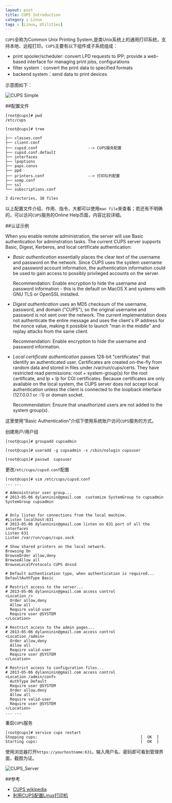 ```yaml
---
layout: post
title: CUPS Introduction
category : Linux
tags : [Linux, Utilities]
---
```


`CUPS`全称为Common Unix Printing System,是类Unix系统上的通用打印系统，支持本地、远程打印。`CUPS`主要有以下组件或子系统组成：

* print spooler/scheduler: convert LPD requests to IPP; provide a web-based interface for managing print jobs, configurations
* filter system：convert the print data to specified formats
* backend system：send data to print devices

示意图如下：

![CUPS Simple](https://upload.wikimedia.org/wikipedia/commons/6/64/Cups_simple.svg)

##配置文件

	[root@cups]# pwd
	/etc/cups

	[root@cups]# tree 
	.
	├── classes.conf					
	├── client.conf
	├── cupsd.conf						--> CUPS服务配置
	├── cupsd.conf.default
	├── interfaces
	├── lpoptions
	├── paps.convs
	├── ppd
	├── printers.conf					--> 打印队列配置
	├── snmp.conf
	├── ssl
	└── subscriptions.conf
	
	3 directories, 10 files

以上配置文件介绍、作用、指令，大都可以使用`man file`来查看；若还有不明确的，可以访问`CUPS`服务的Online Help页面，内容比较详细。

##认证示例

When you enable remote administration, the server will use Basic authentication for adminstration tasks. The current CUPS server supports Basic, Digest, Kerberos, and local certificate authentication:

* *Basic authentication* essentially places the clear text of the username and password on the network.
Since CUPS uses the system username and password account information, the authentication information could be used to gain access to possibly privileged accounts on the server.

	Recommendation: Enable encryption to hide the username and password information - this is the default on MacOS X and systems with GNU TLS or OpenSSL installed.

* *Digest authentication* uses an MD5 checksum of the username, password, and domain ("CUPS"), so the original username and password is not sent over the network.
The current implementation does not authenticate the entire message and uses the client's IP address for the nonce value, making it possible to launch "man in the middle" and replay attacks from the same client.

	Recommendation: Enable encryption to hide the username and password information.

* *Local certificate authentication* passes 128-bit "certificates" that identify an authenticated user. Certificates are created on-the-fly from random data and stored in files under /var/run/cups/certs. They have restricted read permissions: root + system-group(s) for the root certificate, and lp + lp for CGI certificates.
Because certificates are only available on the local system, the CUPS server does not accept local authentication unless the client is connected to the loopback interface (127.0.0.1 or ::1) or domain socket.

	Recommendation: Ensure that unauthorized users are not added to the system group(s).


这里使用"Basic Authentication"介绍下使用系统账户访问`CUPS`服务的方式。

创建用户/用户组

	[root@cups]# groupadd cupsadmin

	[root@cups]# useradd -g cupsadmin -s /sbin/nologin cupsuser

	[root@cups]# passwd  cupsuser

更改`/etc/cups/cupsd.conf`配置

	[root@cups]# vim /etc/cups/cupsd.conf
	... ...
	
	# Administrator user group...
	# 2013-05-06 dylanninin@gmail.com  customize SystemGroup to cupsadmin
	SystemGroup cupsadmin
	
	
	# Only listen for connections from the local machine.
	#Listen localhost:631
	# 2013-05-06 dylanninin@gmail.com listen on 631 port of all the interfaces
	Listen 631
	Listen /var/run/cups/cups.sock
	
	# Show shared printers on the local network.
	Browsing On
	BrowseOrder allow,deny
	BrowseAllow all
	BrowseLocalProtocols CUPS dnssd
	
	# Default authentication type, when authentication is required...
	DefaultAuthType Basic
	
	# Restrict access to the server...
	# 2013-05-06 dylanninin@gmail.com access control
	<Location />
	  Order allow,deny
	  Allow all
	  Require valid-user
	  Require user @SYSTEM
	</Location>
	
	# Restrict access to the admin pages...
	# 2013-05-06 dylanninin@gmail.com access control
	<Location /admin>
	  Order allow,deny
	  Allow all
	  Require valid-user
	  Require user @SYSTEM
	</Location>
	
	# Restrict access to configuration files...
	# 2013-05-06 dylanninin@gmail.com access control
	<Location /admin/conf>
	  AuthType Default
	  Require user @SYSTEM
	  Order allow,deny
	  Allow all
	  Require valid-user
	  Require user @SYSTEM
	</Location>
	... ...

	
重启`CUPS`服务
	
	[root@cups]# service cups restart
	Stopping cups:                                             [  OK  ]
	Starting cups:                                             [  OK  ]


使用浏览器打开`https://yourhostname:631`，输入用户名、密码即可看到管理界面，截图为证。

![CUPS_Server](http://dylanninin.com/assets/images/2013/cups_server.png)

##参考

* [CUPS wikipedia](https://en.wikipedia.org/wiki/CUPS)
* [利用CUPS配置Linux打印机](http://vbird.dic.ksu.edu.tw/linux_basic/0610hardware_2.php)
